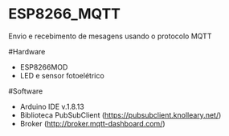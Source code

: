 # ESP8266_MQTT
Envio e recebimento de mesagens usando o protocolo MQTT

#Hardware
* ESP8266MOD
* LED e sensor fotoelétrico

#Software
* Arduino IDE v.1.8.13
* Biblioteca PubSubClient (https://pubsubclient.knolleary.net/)
* Broker (http://broker.mqtt-dashboard.com/)
